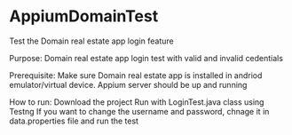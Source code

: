 # AppiumDomainTest
Test the Domain real estate app login feature 

Purpose:  Domain real estate app login test with valid and invalid cedentials

Prerequisite: Make sure Domain real estate app is installed in andriod emulator/virtual device.
			  Appium server should be up and running

How to run: Download the project
	        Run with LoginTest.java class using Testng
	        If you want to change the username and password, chnage it in data.properties file and run the test

